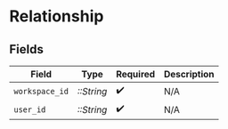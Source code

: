 # Relationship


## Fields

| Field              | Type               | Required           | Description        |
| ------------------ | ------------------ | ------------------ | ------------------ |
| `workspace_id`     | *::String*         | :heavy_check_mark: | N/A                |
| `user_id`          | *::String*         | :heavy_check_mark: | N/A                |